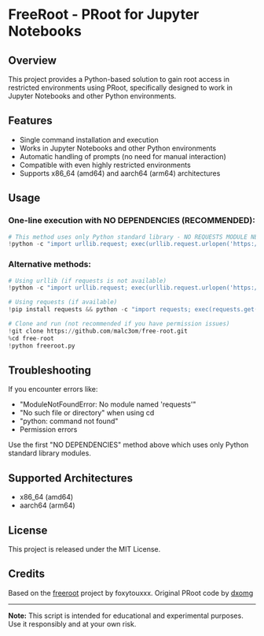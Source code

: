 # FreeRoot - PRoot for Jupyter Notebooks

## Overview

This project provides a Python-based solution to gain root access in restricted environments using PRoot, specifically designed to work in Jupyter Notebooks and other Python environments.

## Features

- Single command installation and execution
- Works in Jupyter Notebooks and other Python environments
- Automatic handling of prompts (no need for manual interaction)
- Compatible with even highly restricted environments
- Supports x86_64 (amd64) and aarch64 (arm64) architectures

## Usage

### One-line execution with NO DEPENDENCIES (RECOMMENDED):

```python
# This method uses only Python standard library - NO REQUESTS MODULE NEEDED
!python -c "import urllib.request; exec(urllib.request.urlopen('https://raw.githubusercontent.com/malc3om/free-root/main/stdlib_runner.py').read().decode())"
```

### Alternative methods:

```python
# Using urllib (if requests is not available)
!python -c "import urllib.request; exec(urllib.request.urlopen('https://raw.githubusercontent.com/malc3om/free-root/main/direct_runner.py').read().decode())"

# Using requests (if available)
!pip install requests && python -c "import requests; exec(requests.get('https://raw.githubusercontent.com/malc3om/free-root/main/freeroot.py').text)"

# Clone and run (not recommended if you have permission issues)
!git clone https://github.com/malc3om/free-root.git
%cd free-root
!python freeroot.py
```

## Troubleshooting

If you encounter errors like:
- "ModuleNotFoundError: No module named 'requests'"
- "No such file or directory" when using cd
- "python: command not found"
- Permission errors

Use the first "NO DEPENDENCIES" method above which uses only Python standard library modules.

## Supported Architectures

- x86_64 (amd64)
- aarch64 (arm64)

## License

This project is released under the MIT License.

## Credits

Based on the [freeroot](https://github.com/foxytouxxx/freeroot) project by foxytouxxx.
Original PRoot code by [dxomg](https://github.com/dxomg)

---

**Note:** This script is intended for educational and experimental purposes. Use it responsibly and at your own risk.